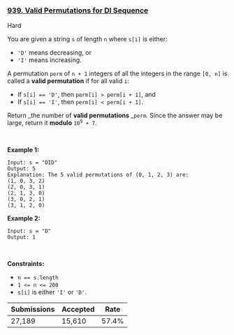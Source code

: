 ### [939. Valid Permutations for DI Sequence](https://leetcode.com/problems/valid-permutations-for-di-sequence/description/)

Hard

You are given a string `` s `` of length `` n `` where `` s[i] `` is either:

*   `` 'D' `` means decreasing, or
*   `` 'I' `` means increasing.

A permutation `` perm `` of `` n + 1 `` integers of all the integers in the range `` [0, n] `` is called a __valid permutation__ if for all valid `` i ``:

*   If `` s[i] == 'D' ``, then `` perm[i] > perm[i + 1] ``, and
*   If `` s[i] == 'I' ``, then `` perm[i] < perm[i + 1] ``.

Return _the number of __valid permutations__ _`` perm ``. Since the answer may be large, return it __modulo__ <code>10<sup>9</sup> + 7</code>.

 

<strong class="example">Example 1:</strong>

```
Input: s = "DID"
Output: 5
Explanation: The 5 valid permutations of (0, 1, 2, 3) are:
(1, 0, 3, 2)
(2, 0, 3, 1)
(2, 1, 3, 0)
(3, 0, 2, 1)
(3, 1, 2, 0)
```

<strong class="example">Example 2:</strong>

```
Input: s = "D"
Output: 1
```

 

__Constraints:__

*   `` n == s.length ``
*   `` 1 <= n <= 200 ``
*   `` s[i] `` is either `` 'I' `` or `` 'D' ``.

| Submissions    | Accepted     | Rate   |
| -------------- | ------------ | ------ |
| 27,189 | 15,610 | 57.4% |